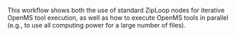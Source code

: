 This workflow shows both the use of standard ZipLoop nodes for iterative OpenMS tool execution, as well as how to execute OpenMS tools in parallel (e.g., to use all computing power for a large number of files).
